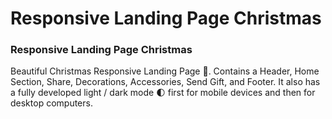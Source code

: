 # Responsive Landing Page Christmas
### Responsive Landing Page Christmas
Beautiful Christmas Responsive Landing Page 🎄. Contains a Header, Home Section, Share, Decorations, Accessories, Send Gift, and Footer. It also has a fully developed light / dark mode 🌓 first for mobile devices and then for desktop computers.
